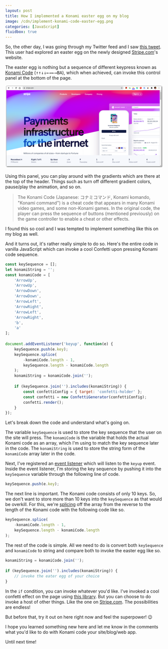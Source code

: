 ```yaml
---
layout: post
title: How I implemented a Konami easter egg on my blog
image: /cdn/implement-konami-code-easter-egg.png
categories: [JavaScript]
fluidbox: true
---
```


So, the other day, I was going through my Twitter feed and I saw [this tweet](https://twitter.com/avstorm/status/1280367397279608833?s=20). This user had explored an easter egg on the newly designed [Stripe.com](https://stripe.com/en-us)'s website.

The easter egg is nothing but a sequence of different keypress known as [Konami Code](https://en.wikipedia.org/wiki/Konami_Code) (<kbd>↑</kbd><kbd>↑</kbd><kbd>↓</kbd><kbd>↓</kbd><kbd>←</kbd><kbd>→</kbd><kbd>←</kbd><kbd>→</kbd><kbd>B</kbd><kbd>A</kbd>), which when achieved, can invoke this control panel at the bottom of the page.

[![](/images/stripe-konami-code.png)](/images/stripe-konami-code.png)

Using this panel, you can play around with the gradients which are there at the top of the header. Things such as turn off different gradient colors, pause/play the animation, and so on.

> The Konami Code (Japanese: コナミコマンド, Konami komando, "Konami command") is a cheat code that appears in many Konami video games, and some non-Konami games. In the original code, the player can press the sequence of buttons (mentioned previously) on the game controller to enable a cheat or other effects.

I found this so cool and I was tempted to implement something like this on my blog as well.

And it turns out, it's rather really simple to do so. Here's the entire code in vanilla JavaScript which can invoke a cool Confetti upon pressing Konami code sequence.

```js
const keySequence = [];
let konamiString = '';
const konamiCode = [
    'ArrowUp',
    'ArrowUp',
    'ArrowDown',
    'ArrowDown',
    'ArrowLeft',
    'ArrowRight',
    'ArrowLeft',
    'ArrowRight',
    'b',
    'a'
];

document.addEventListener('keyup', function(e) {
    keySequence.push(e.key);
    keySequence.splice(
        -konamiCode.length - 1, 
        keySequence.length - konamiCode.length
    );
    konamiString = konamiCode.join('');

    if (keySequence.join('').includes(konamiString)) {
        const confettiConfig = { target: 'confetti-holder' };
        const confetti = new ConfettiGenerator(confettiConfig);
        confetti.render();
    }
});
```

Let's break down the code and understand what's going on.

The variable `keySequence` is used to store the key sequence that the user on the site will press. The `konamiCode` is the variable that holds the actual Konami code as an array, which I'm using to match the key sequence later in the code. The `konamiString` is used to store the string form of the `konamiCode` array later in the code.

Next, I've registered an [event listener](https://developer.mozilla.org/en-US/docs/Web/API/EventListener) which will listen to the `keyup` event. Inside the event listener, I'm storing the key sequence by pushing it into the `keySequence` variable through the following line of code.

```js
keySequence.push(e.key);
```

The next line is important. The Konami code consists of only 10 keys. So, we don't want to store more than 10 keys into the `keySequence` as that would be overkill. For this, we're [splicing](https://developer.mozilla.org/en-US/docs/Web/JavaScript/Reference/Global_Objects/Array/splice) off the array from the reverse to the length of the Konami code with the following code like so.

```js
keySequence.splice(
    -konamiCode.length - 1, 
    keySequence.length - konamiCode.length
);
```

The rest of the code is simple. All we need to do is convert both `keySequence` and `konamiCode` to string and compare both to invoke the easter egg like so.

```js
konamiString = konamiCode.join('');

if (keySequence.join('').includes(konamiString)) {
    // invoke the eater egg of your choice
}
```

In the `if` condition, you can invoke whatever you'd like. I've invoked a cool confetti effect on the page using [this library](https://agezao.github.io/confetti-js/). But you can choose to do invoke a host of other things. Like the one on [Stripe.com](https://stripe.com/en-us). The possibilities are endless!

But before that, try it out on here right now and feel the superpower! 😉

I hope you learned something new here and let me know in the comments what you'd like to do with Konami code your site/blog/web app.

Until next time!
